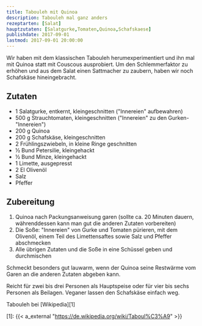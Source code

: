 ```yaml
---
title: Tabouleh mit Quinoa
description: Tabouleh mal ganz anders
rezeptarten: [Salat]
hauptzutaten: [Salatgurke,Tomaten,Quinoa,Schafskaese]
publishdate: 2017-09-01
lastmod: 2017-09-01 20:00:00
---
```


Wir haben mit dem klassischen Tabouleh herumexperimentiert und ihn mal mit Quinoa statt mit Couscous ausprobiert. Um den Schlemmerfaktor zu erhöhen und aus dem Salat einen Sattmacher zu zaubern, haben wir noch Schafskäse hineingebracht.


## Zutaten

- 1 Salatgurke, entkernt, kleingeschnitten ("Innereien" aufbewahren)
- 500 g Strauchtomaten, kleingeschnitten ("Innereien" zu den Gurken-"Innereien")
- 200 g Quinoa
- 200 g Schafskäse, kleingeschnitten
- 2 Frühlingszwiebeln, in kleine Ringe geschnitten
- ½ Bund Petersilie, kleingehackt
- ½ Bund Minze, kleingehackt
- 1 Limette, ausgepresst
- 2 El Olivenöl
- Salz
- Pfeffer


## Zubereitung

1. Quinoa nach Packungsanweisung garen (sollte ca. 20 Minuten dauern, währenddessen kann man gut die anderen Zutaten vorbereiten)
2. Die Soße: "Innereien" von Gurke und Tomaten pürieren, mit dem Olivenöl, einem Teil des Limettensaftes sowie Salz und Pfeffer abschmecken
3. Alle übrigen Zutaten und die Soße in eine Schüssel geben und durchmischen

Schmeckt besonders gut lauwarm, wenn der Quinoa seine Restwärme vom Garen an die anderen Zutaten abgeben kann.

Reicht für zwei bis drei Personen als Hauptspeise oder für vier bis sechs Personen als Beilagen. Veganer lassen den Schafskäse einfach weg.

Tabouleh bei [Wikipedia][1]

[1]: {{< a_external "https://de.wikipedia.org/wiki/Taboul%C3%A9" >}}

